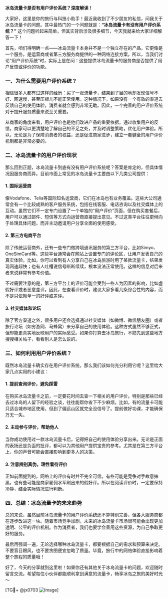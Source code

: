 **冰岛流量卡是否有用户评价系统？深度解读！**

大家好，这里是你的旅行与科技小助手！最近我收到了不少朋友的私信，问我关于冰岛流量卡的问题。其中最热门的一个问题就是：**“冰岛流量卡有没有用户评价系统？”** 这个问题听起来简单，但其实背后涉及很多细节，今天我就来给大家详细解答一下！

首先，咱们得明确一点——冰岛流量卡本身并不是一个独立存在的产品，它更像是一个服务，是运营商或者第三方服务商提供的一种网络连接方案。所以，当我们讨论“用户评价系统”时，实际上是在问：这些提供冰岛流量卡的服务商是否提供了用户反馈或评价的功能。

### 一、为什么需要用户评价系统？

相信很多人都有过这样的经历：买了一张流量卡，结果到了目的地却发现信号不好、网速慢，甚至压根儿不能正常使用。这种情况下，如果没有一个有效的渠道去反馈自己的使用体验，消费者就会感到非常无助。因此，一个完善的用户评价系统对于提升服务质量来说至关重要。

从商家的角度来看，用户评价也是他们改进产品的重要依据。通过收集用户的反馈，商家可以更清楚地了解自己的不足之处，并及时调整策略，优化用户体验。所以，无论是为了保障消费者的权益，还是促进商家进步，建立一套健全的用户评价机制都是非常必要的。

### 二、冰岛流量卡的用户评价现状

那么回到正题，冰岛流量卡到底有没有用户评价系统呢？答案是肯定的，但具体情况因服务商而异。目前市面上常见的冰岛流量卡主要由以下几类公司提供：

#### 1. **国际运营商**
像Vodafone、Telia等国际知名运营商，它们在冰岛也有业务覆盖。这些大公司通常会有一个比较成熟的客户服务系统，包括在线客服、电话咨询以及社交媒体上的互动。虽然它们不一定专门设置了一个单独的“用户评价”页面，但在购买套餐后，用户可以通过邮件、短信等方式向运营商直接提出意见。不过这类平台往往更倾向于处理具体问题，而非主动邀请用户分享全面的使用感受。

#### 2. **第三方电商平台**
除了传统运营商外，还有一些专门做跨境通讯服务的第三方平台，比如Simyo、OneSimCard等。这些平台通常会在网站上设置专门的评论区，让用户发表自己的真实体验。比如，你可以看到有人分享自己在冰岛旅游时用了某款流量卡，结果发现网速超快；也有人吐槽说信号断断续续，根本没法正常使用。这样的信息对后来者来说非常有参考价值。

不过需要注意的是，第三方平台上的评价可能会受到一些人为因素的影响，比如虚假好评或者恶意差评。因此，在查看评价时，建议大家多看几条综合性的内容，而不是只依赖单一的好评或差评。

#### 3. **社交媒体和论坛**
除了官方渠道之外，很多用户还会选择通过社交媒体（如微博、微信朋友圈）或者旅行论坛（如穷游网、马蜂窝）来分享自己的使用体验。这种方式虽然不够正式，但却能更真实地反映用户的实际感受。如果你打算去冰岛旅行，不妨先到这些地方搜搜相关帖子，看看别人是怎么说的。

### 三、如何利用用户评价系统？

既然冰岛流量卡确实存在用户评价系统，那么我们该如何充分利用它呢？这里给大家几点实用的小建议：

#### 1. **提前查询评价，避免踩雷**
在购买冰岛流量卡之前，一定要花时间去查一下相关的用户评价。特别是那些已经去过冰岛的人留下的经验之谈，往往能帮你省下不少麻烦。比如，有的流量卡可能只适合城市地区使用，但到了偏远山区就完全没信号了。提前做好功课，才能确保万无一失。

#### 2. **主动参与评价，帮助他人**
当你成功使用过一款冰岛流量卡后，记得把自己的使用体验分享出来。无论是正面的表扬还是负面的批评，都可以为其他用户提供宝贵的参考。尤其是在第三方平台上，你的声音可能会直接影响到更多人的决策。

#### 3. **注意辨别真伪，理性看待评价**
正如前面提到的，网络上的评价有时并不完全可信。有些可能是竞争对手故意抹黑，也有些可能是商家雇佣水军刷出来的假好评。所以在阅读评价时，一定要保持冷静，结合实际情况进行判断。

### 四、总结：冰岛流量卡的未来趋势

总的来说，虽然目前冰岛流量卡的用户评价系统还不算特别完善，但各大服务商都在逐步改进这一块。随着市场竞争加剧，未来的冰岛流量卡市场很可能会出现更加透明、公平的评价机制。作为消费者，我们也要学会善用这些资源，为自己争取更好的服务。

最后再强调一遍，无论选择哪种冰岛流量卡，都要根据自己的需求和预算来决定。不要盲目跟风，也不要贪图便宜忽略了质量。毕竟，旅行中的网络体验直接影响着整个旅程的质量哦！

好了，今天的分享就到这里啦！如果你还有其他关于冰岛流量卡的问题，欢迎随时留言交流。希望每位小伙伴都能顺利拿到满意的流量卡，畅享冰岛之旅的美好时光～ 

[TG💪+ @jx0703 ![Image](https://github.com/user-attachments/assets/dbca1d08-cadb-493c-b0ec-ad6f7a83f270)]